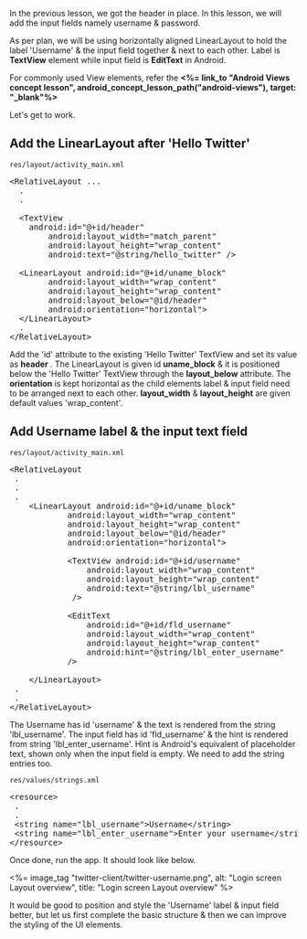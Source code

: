 
In the previous lesson, we got the header in place. In this lesson, we will add the input fields namely username & password. 

As per plan, we will be using horizontally aligned LinearLayout to hold the label 'Username' & the input field together & next to each other. Label is **TextView** element while input field is **EditText** in Android. 

<div class="alert alert-info">For commonly used View elements, refer the <b><%= link_to "Android Views concept lesson", android_concept_lesson_path("android-views"), target: "_blank"%></b></div>

Let's get to work. 

## Add the LinearLayout after 'Hello Twitter' 

`res/layout/activity_main.xml`

<pre>
&lt;RelativeLayout ...
  .
  .

  &lt;TextView <span class="highlight">
	android:id="@+id/header" </span>
        android:layout_width="match_parent"
        android:layout_height="wrap_content"
        android:text="@string/hello_twitter" /&gt;

  <span class="highlight">&lt;LinearLayout android:id="@+id/uname_block"
        android:layout_width="wrap_content"
        android:layout_height="wrap_content"
        android:layout_below="@id/header"
        android:orientation="horizontal"&gt;  
  &lt;/LinearLayout&gt;</span>
  .
&lt;/RelativeLayout&gt;
</pre>

Add the 'id' attribute to the existing 'Hello Twitter' TextView and set its value as **header** . The LinearLayout is given id **uname_block** & it is positioned below the 'Hello Twitter' TextView through the **layout_below** attribute. The **orientation** is kept horizontal as the child elements label & input field need to be arranged next to each other. **layout_width** & **layout_height** are given default values 'wrap_content'.

## Add Username label & the input text field

`res/layout/activity_main.xml`

<pre>
&lt;RelativeLayout
 .
 .
 .
	&lt;LinearLayout android:id="@+id/uname_block"
			android:layout_width="wrap_content"
			android:layout_height="wrap_content"
			android:layout_below="@id/header"
			android:orientation="horizontal"&gt;  

			<span class="highlight">&lt;TextView android:id="@+id/username"
				android:layout_width="wrap_content"
				android:layout_height="wrap_content"
				android:text="@string/lbl_username"
			 /&gt;

			&lt;EditText
				android:id="@+id/fld_username"
				android:layout_width="wrap_content"
				android:layout_height="wrap_content"
				android:hint="@string/lbl_enter_username"
			/&gt;</span>

	&lt;/LinearLayout&gt;
 .
 .
&lt;/RelativeLayout&gt;
</pre>

The Username has id 'username' & the text is rendered from the string 'lbl_username'. The input field has id 'fld_username' & the hint is rendered from string 'lbl_enter_username'. Hint is Android's equivalent of placeholder text, shown only when the input field is empty. We need to add the string entries too. 


`res/values/strings.xml`

<pre>
&lt;resource&gt;
 .
 .
 <span class="highlight">&lt;string name="lbl_username"&gt;Username&lt;/string&gt;
 &lt;string name="lbl_enter_username"&gt;Enter your username&lt;/string&gt;</span>
&lt;/resource&gt;
</pre>

Once done, run the app. It should look like below.

<%= image_tag "twitter-client/twitter-username.png", alt: "Login screen Layout overview", title: "Login screen Layout overview" %>

It would be good to position and style the 'Username' label & input field better, but let us first complete the basic structure & then we can improve the styling of the UI elements.
